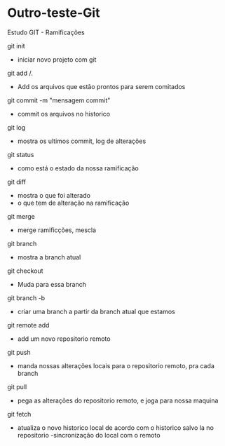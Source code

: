 # Outro-teste-Git
 Estudo GIT - Ramificações

git init
- iniciar novo projeto com git

git add <nome do arquivo>/.
- Add os arquivos que estão prontos para serem comitados

git commit -m "mensagem commit"
- commit os arquivos no historico 

git log 
- mostra os ultimos commit, log de alterações 

git status
- como está o estado da nossa ramificação 

git diff
- mostra o que foi alterado
- o que tem de alteração na ramificação 

git merge
- merge ramificções, mescla

git branch
- mostra a branch atual

git checkout <nome-branch>
- Muda para essa branch

git branch -b <nome-da-branch>
- criar uma branch a partir da branch atual que estamos 

git remote add <nome> <nome-da-branch>
- add um novo repositorio remoto

git push <nome> <nome-da-branch>
- manda nossas alterações locais para o repositorio remoto, pra cada branch

git pull <nome> <nome-da-branch>
- pega as alterações do repositorio remoto, e joga para nossa maquina 

git fetch
- atualiza o novo historico local de acordo com o historico salvo la no repositorio
-sincronização do local com o remoto




